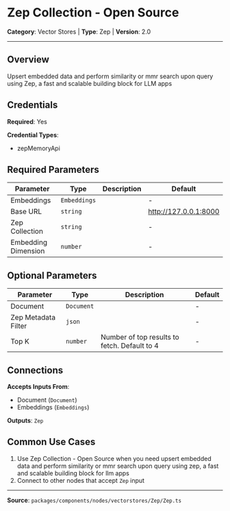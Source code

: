 # Zep Collection - Open Source

**Category**: Vector Stores | **Type**: Zep | **Version**: 2.0

---

## Overview

Upsert embedded data and perform similarity or mmr search upon query using Zep, a fast and scalable building block for LLM apps

## Credentials

**Required**: Yes

**Credential Types**:
- zepMemoryApi

## Required Parameters

| Parameter | Type | Description | Default |
|-----------|------|-------------|---------|
| Embeddings | `Embeddings` |  | - |
| Base URL | `string` |  | http://127.0.0.1:8000 |
| Zep Collection | `string` |  | - |
| Embedding Dimension | `number` |  | - |

## Optional Parameters

| Parameter | Type | Description | Default |
|-----------|------|-------------|---------|
| Document | `Document` |  | - |
| Zep Metadata Filter | `json` |  | - |
| Top K | `number` | Number of top results to fetch. Default to 4 | - |

## Connections

**Accepts Inputs From**:
- Document (`Document`)
- Embeddings (`Embeddings`)

**Outputs**: `Zep`

## Common Use Cases

1. Use Zep Collection - Open Source when you need upsert embedded data and perform similarity or mmr search upon query using zep, a fast and scalable building block for llm apps
2. Connect to other nodes that accept `Zep` input

---

**Source**: `packages/components/nodes/vectorstores/Zep/Zep.ts`